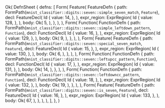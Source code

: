Ok(
    DefnSheet {
        defns: [
            Form(
                Feature(
                    FeatureDefn {
                        path: FormPath(`mnist_classifier::digits::seven::simple_seven_match`, `Feature`),
                        decl: FeatureDecl(
                            Id {
                                value: 14,
                            },
                        ),
                        expr_region: ExprRegion(
                            Id {
                                value: 128,
                            },
                        ),
                        body: Ok(
                            5,
                        ),
                    },
                ),
            ),
            Form(
                Function(
                    FunctionDefn {
                        path: FormPath(`mnist_classifier::digits::seven::simple_leftdown_pattern`, `Function`),
                        decl: FunctionDecl(
                            Id {
                                value: 16,
                            },
                        ),
                        expr_region: ExprRegion(
                            Id {
                                value: 129,
                            },
                        ),
                        body: Ok(
                            9,
                        ),
                    },
                ),
            ),
            Form(
                Feature(
                    FeatureDefn {
                        path: FormPath(`mnist_classifier::digits::seven::special_seven_match`, `Feature`),
                        decl: FeatureDecl(
                            Id {
                                value: 15,
                            },
                        ),
                        expr_region: ExprRegion(
                            Id {
                                value: 130,
                            },
                        ),
                        body: Ok(
                            6,
                        ),
                    },
                ),
            ),
            Form(
                Function(
                    FunctionDefn {
                        path: FormPath(`mnist_classifier::digits::seven::leftupcc_pattern`, `Function`),
                        decl: FunctionDecl(
                            Id {
                                value: 17,
                            },
                        ),
                        expr_region: ExprRegion(
                            Id {
                                value: 131,
                            },
                        ),
                        body: Ok(
                            14,
                        ),
                    },
                ),
            ),
            Form(
                Function(
                    FunctionDefn {
                        path: FormPath(`mnist_classifier::digits::seven::leftdowncc_pattern`, `Function`),
                        decl: FunctionDecl(
                            Id {
                                value: 18,
                            },
                        ),
                        expr_region: ExprRegion(
                            Id {
                                value: 132,
                            },
                        ),
                        body: Ok(
                            19,
                        ),
                    },
                ),
            ),
            Form(
                Feature(
                    FeatureDefn {
                        path: FormPath(`mnist_classifier::digits::seven::is_seven`, `Feature`),
                        decl: FeatureDecl(
                            Id {
                                value: 16,
                            },
                        ),
                        expr_region: ExprRegion(
                            Id {
                                value: 133,
                            },
                        ),
                        body: Ok(
                            67,
                        ),
                    },
                ),
            ),
        ],
    },
)